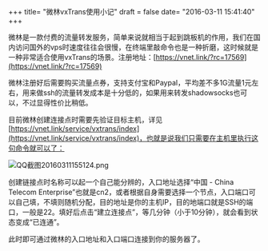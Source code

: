 +++
title= "微林vxTrans使用小记"
draft = false
date= "2016-03-11 15:41:40"
+++

微林是一款付费的流量转发服务，简单来说就相当于起到跳板机的作用，我们在国内访问国外的vps时速度往往会很慢，在终端里敲命令也是一种折磨，这时候就是一种非常适合使用vxTrans的场景。注册地址：[https://vnet.link/?rc=17569](https://vnet.link/?rc=17569)

微林注册好后需要购买流量点券，支持支付宝和Paypal，平均差不多1G流量1元左右，用来做ssh的流量转发成本是十分低的，如果用来转发shadowsocks也可以，不过显得性价比稍低。

目前微林创建连接点时需要先验证目标主机，详见[https://vnet.link/service/vxtrans/index](https://vnet.link/service/vxtrans/index)，也就是说我们只需要在主机里执行这句命令就可以了：

![QQ截图20160311155124.png](https://ooo.0o0.ooo/2016/03/11/56e279a0eca57.png)

创建链接点时名称可以起一个自己能分辨的，入口地址选择“中国 - China Telecom Enterprise”也就是cn2，或者根据自身需要选择一个节点，入口端口可以自己填，不填则随机分配，目的地址是你的主机IP，目的地端口就是SSH的端口，一般是22。填好后点击“建立连接点”，等几分钟（小于10分钟），就会看到状态变成“已连通”。

此时即可通过微林的入口地址和入口端口连接到你的服务器了。